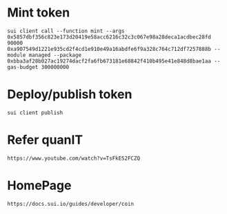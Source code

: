 # Mint token
```
sui client call --function mint --args 0x5857dbf356c823e173d20419e58acc6216c32c3c067e98a28deca1acdbec28fd 90000 0xa907549d1221e935cd2f4cd1e910e49a16abdfe6f9a328c764c712df7257888b --module managed --package 0xbba3af28b027ac19274dacf2fa6fb673181e68842f410b495e41e848d8bae1aa --gas-budget 300000000
```

# Deploy/publish token
```
sui client publish
```

# Refer quanIT
```
https://www.youtube.com/watch?v=TsFkES2FCZQ
```

# HomePage
```
https://docs.sui.io/guides/developer/coin
```